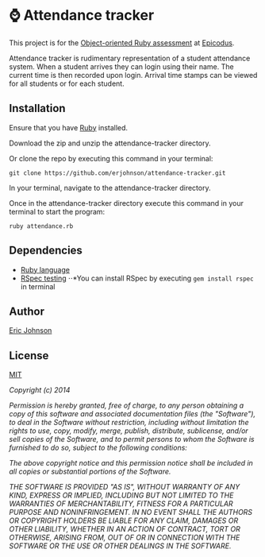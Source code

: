 # :watch: Attendance tracker


This project is for the [Object-oriented Ruby assessment](http://www.learnhowtoprogram.com/lessons/ruby-oo-assessment) at [Epicodus](http://www.epicodus.com/).

Attendance tracker is rudimentary representation of a student attendance system. When a student arrives they can login using their name.  The current time is then recorded upon login.  Arrival time stamps can be viewed for all students or for each student.


## Installation

Ensure that you have [Ruby](https://www.ruby-lang.org/en/) installed.

Download the zip and unzip the attendance-tracker directory.

Or clone the repo by executing this command in your terminal:

```
git clone https://github.com/erjohnson/attendance-tracker.git
```

In your terminal, navigate to the attendance-tracker directory.

Once in the attendance-tracker directory execute this command in your terminal to start the program:

```
ruby attendance.rb
```


## Dependencies

* [Ruby language](https://www.ruby-lang.org/en/)
* [RSpec testing](http://rspec.info/)
⋅⋅*You can install RSpec by executing `gem install rspec` in terminal


## Author

[Eric Johnson](https://github.com/erjohnson)


## License

[MIT](http://opensource.org/licenses/MIT)

*Copyright (c) 2014*

*Permission is hereby granted, free of charge, to any person obtaining a copy
of this software and associated documentation files (the "Software"), to deal
in the Software without restriction, including without limitation the rights
to use, copy, modify, merge, publish, distribute, sublicense, and/or sell
copies of the Software, and to permit persons to whom the Software is
furnished to do so, subject to the following conditions:*

*The above copyright notice and this permission notice shall be included in
all copies or substantial portions of the Software.*

*THE SOFTWARE IS PROVIDED "AS IS", WITHOUT WARRANTY OF ANY KIND, EXPRESS OR
IMPLIED, INCLUDING BUT NOT LIMITED TO THE WARRANTIES OF MERCHANTABILITY,
FITNESS FOR A PARTICULAR PURPOSE AND NONINFRINGEMENT. IN NO EVENT SHALL THE
AUTHORS OR COPYRIGHT HOLDERS BE LIABLE FOR ANY CLAIM, DAMAGES OR OTHER
LIABILITY, WHETHER IN AN ACTION OF CONTRACT, TORT OR OTHERWISE, ARISING FROM,
OUT OF OR IN CONNECTION WITH THE SOFTWARE OR THE USE OR OTHER DEALINGS IN
THE SOFTWARE.*
